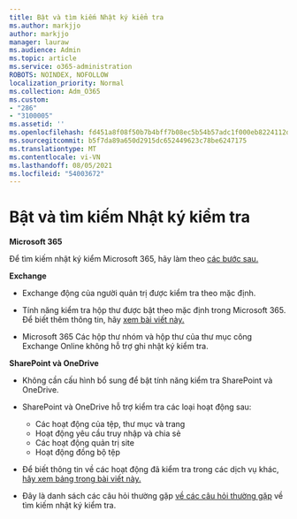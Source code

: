 ```yaml
---
title: Bật và tìm kiếm Nhật ký kiểm tra
ms.author: markjjo
author: markjjo
manager: lauraw
ms.audience: Admin
ms.topic: article
ms.service: o365-administration
ROBOTS: NOINDEX, NOFOLLOW
localization_priority: Normal
ms.collection: Adm_O365
ms.custom:
- "286"
- "3100005"
ms.assetid: ''
ms.openlocfilehash: fd451a8f08f50b7b4bff7b08ec5b54b57adc1f000eb8224112d84a4fb20e4359
ms.sourcegitcommit: b5f7da89a650d2915dc652449623c78be6247175
ms.translationtype: MT
ms.contentlocale: vi-VN
ms.lasthandoff: 08/05/2021
ms.locfileid: "54003672"
---
```

# <a name="enable-and-search-the-audit-log"></a>Bật và tìm kiếm Nhật ký kiểm tra

**Microsoft 365**

Để tìm kiếm nhật ký kiểm Microsoft 365, hãy làm theo [các bước sau.](https://docs.microsoft.com/microsoft-365/compliance/search-the-audit-log-in-security-and-compliance#search-the-audit-log)

**Exchange**

- Exchange động của người quản trị được kiểm tra theo mặc định.

- Tính năng kiểm tra hộp thư được bật theo mặc định trong Microsoft 365. Để biết thêm thông tin, hãy [xem bài viết này.](https://docs.microsoft.com/microsoft-365/compliance/enable-mailbox-auditing)

- Microsoft 365 Các hộp thư nhóm và hộp thư của thư mục công Exchange Online không hỗ trợ ghi nhật ký kiểm tra.

**SharePoint và OneDrive**

- Không cần cấu hình bổ sung để bật tính năng kiểm tra SharePoint và OneDrive.

- SharePoint và OneDrive hỗ trợ kiểm tra các loại hoạt động sau:

    - Các hoạt động của tệp, thư mục và trang
    - Hoạt động yêu cầu truy nhập và chia sẻ
    - Các hoạt động quản trị site
    - Hoạt động đồng bộ tệp

- Để biết thông tin về các hoạt động đã kiểm tra trong các dịch vụ khác, [hãy xem bảng trong bài viết này.](https://docs.microsoft.com/microsoft-365/compliance/search-the-audit-log-in-security-and-compliance#audited-activities)

- Đây là danh sách các câu hỏi thường gặp [về các câu hỏi thường gặp](https://docs.microsoft.com/microsoft-365/compliance/search-the-audit-log-in-security-and-compliance#frequently-asked-questions) về tìm kiếm nhật ký kiểm tra.